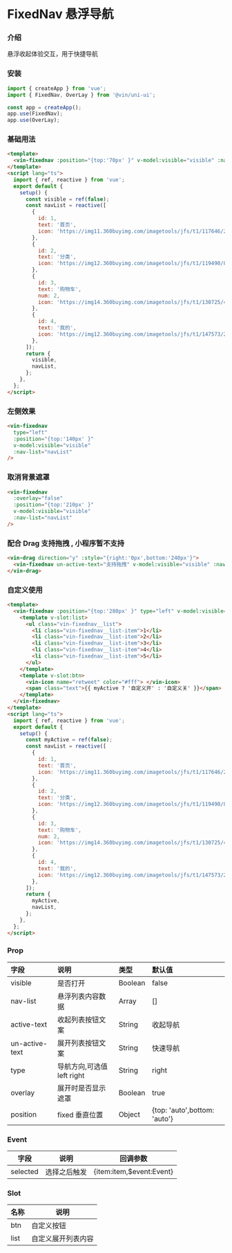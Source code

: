 # FixedNav 悬浮导航

### 介绍

悬浮收起体验交互，用于快捷导航

### 安装

```javascript
import { createApp } from 'vue';
import { FixedNav, OverLay } from '@vin/uni-ui';

const app = createApp();
app.use(FixedNav);
app.use(OverLay);
```

### 基础用法

```html
<template>
  <vin-fixednav :position="{top:'70px' }" v-model:visible="visible" :nav-list="navList" />
</template>
<script lang="ts">
  import { ref, reactive } from 'vue';
  export default {
    setup() {
      const visible = ref(false);
      const navList = reactive([
        {
          id: 1,
          text: '首页',
          icon: 'https://img11.360buyimg.com/imagetools/jfs/t1/117646/2/11112/1297/5ef83e95E81d77f05/daf8e3b1c81e3c98.png',
        },
        {
          id: 2,
          text: '分类',
          icon: 'https://img12.360buyimg.com/imagetools/jfs/t1/119490/8/9568/1798/5ef83e95E968c69a6/dd029326f7d5042e.png',
        },
        {
          id: 3,
          text: '购物车',
          num: 2,
          icon: 'https://img14.360buyimg.com/imagetools/jfs/t1/130725/4/3157/1704/5ef83e95Eb976644f/b36c6cfc1cc1a99d.png',
        },
        {
          id: 4,
          text: '我的',
          icon: 'https://img12.360buyimg.com/imagetools/jfs/t1/147573/29/1603/1721/5ef83e94E1393a678/5ddf1695ec989373.png',
        },
      ]);
      return {
        visible,
        navList,
      };
    },
  };
</script>
```

### 左侧效果

```html
<vin-fixednav
  type="left"
  :position="{top:'140px' }"
  v-model:visible="visible"
  :nav-list="navList"
/>
```

### 取消背景遮罩

```html
<vin-fixednav
  :overlay="false"
  :position="{top:'210px' }"
  v-model:visible="visible"
  :nav-list="navList"
/>
```

### 配合 Drag 支持拖拽 , 小程序暂不支持

```html
<vin-drag direction="y" :style="{right:'0px',bottom:'240px'}">
  <vin-fixednav un-active-text="支持拖拽" v-model:visible="visible" :nav-list="navList" />
</vin-drag>
```

### 自定义使用

```html
<template>
  <vin-fixednav :position="{top:'280px' }" type="left" v-model:visible="myActive">
    <template v-slot:list>
      <ul class="vin-fixednav__list">
        <li class="vin-fixednav__list-item">1</li>
        <li class="vin-fixednav__list-item">2</li>
        <li class="vin-fixednav__list-item">3</li>
        <li class="vin-fixednav__list-item">4</li>
        <li class="vin-fixednav__list-item">5</li>
      </ul>
    </template>
    <template v-slot:btn>
      <vin-icon name="retweet" color="#fff"> </vin-icon>
      <span class="text">{{ myActive ? '自定义开' : '自定义关' }}</span>
    </template>
  </vin-fixednav>
</template>
<script lang="ts">
  import { ref, reactive } from 'vue';
  export default {
    setup() {
      const myActive = ref(false);
      const navList = reactive([
        {
          id: 1,
          text: '首页',
          icon: 'https://img11.360buyimg.com/imagetools/jfs/t1/117646/2/11112/1297/5ef83e95E81d77f05/daf8e3b1c81e3c98.png',
        },
        {
          id: 2,
          text: '分类',
          icon: 'https://img12.360buyimg.com/imagetools/jfs/t1/119490/8/9568/1798/5ef83e95E968c69a6/dd029326f7d5042e.png',
        },
        {
          id: 3,
          text: '购物车',
          num: 2,
          icon: 'https://img14.360buyimg.com/imagetools/jfs/t1/130725/4/3157/1704/5ef83e95Eb976644f/b36c6cfc1cc1a99d.png',
        },
        {
          id: 4,
          text: '我的',
          icon: 'https://img12.360buyimg.com/imagetools/jfs/t1/147573/29/1603/1721/5ef83e94E1393a678/5ddf1695ec989373.png',
        },
      ]);
      return {
        myActive,
        navList,
      };
    },
  };
</script>
```

### Prop

| 字段           | 说明                       | 类型    | 默认值                       |
| :------------- | :------------------------- | :------ | :--------------------------- |
| visible        | 是否打开                   | Boolean | false                        |
| nav-list       | 悬浮列表内容数据           | Array   | []                           |
| active-text    | 收起列表按钮文案           | String  | 收起导航                     |
| un-active-text | 展开列表按钮文案           | String  | 快速导航                     |
| type           | 导航方向,可选值 left right | String  | right                        |
| overlay        | 展开时是否显示遮罩         | Boolean | true                         |
| position       | fixed 垂直位置             | Object  | {top: 'auto',bottom: 'auto'} |

### Event

| 字段     | 说明         | 回调参数                 |
| -------- | ------------ | ------------------------ |
| selected | 选择之后触发 | {item:item,$event:Event} |

### Slot

| 名称 | 说明               |
| ---- | ------------------ |
| btn  | 自定义按钮         |
| list | 自定义展开列表内容 |
